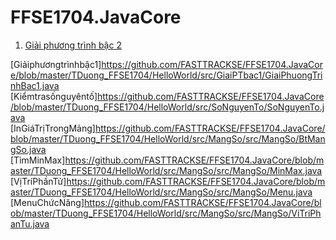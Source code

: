 # FFSE1704.JavaCore
1. [Giải phương trình bậc 2](https://github.com/FASTTRACKSE/FFSE1704.JavaCore/blob/master/TDuong_FFSE1704/HelloWorld/src/Bai2/Giaiptbac2.java)

[Giảiphươngtrìnhbậc1]https://github.com/FASTTRACKSE/FFSE1704.JavaCore/blob/master/TDuong_FFSE1704/HelloWorld/src/GiaiPTbac1/GiaiPhuongTrinhBac1.java
[Kiểmtrasốnguyêntố]https://github.com/FASTTRACKSE/FFSE1704.JavaCore/blob/master/TDuong_FFSE1704/HelloWorld/src/SoNguyenTo/SoNguyenTo.java
[InGiáTrịTrongMảng]https://github.com/FASTTRACKSE/FFSE1704.JavaCore/blob/master/TDuong_FFSE1704/HelloWorld/src/MangSo/src/MangSo/BtMangSo.java
[TìmMinMax]https://github.com/FASTTRACKSE/FFSE1704.JavaCore/blob/master/TDuong_FFSE1704/HelloWorld/src/MangSo/src/MangSo/MinMax.java
[VịTríPhầnTử]https://github.com/FASTTRACKSE/FFSE1704.JavaCore/blob/master/TDuong_FFSE1704/HelloWorld/src/MangSo/src/MangSo/Menu.java [MenuChứcNăng]https://github.com/FASTTRACKSE/FFSE1704.JavaCore/blob/master/TDuong_FFSE1704/HelloWorld/src/MangSo/src/MangSo/ViTriPhanTu.java

